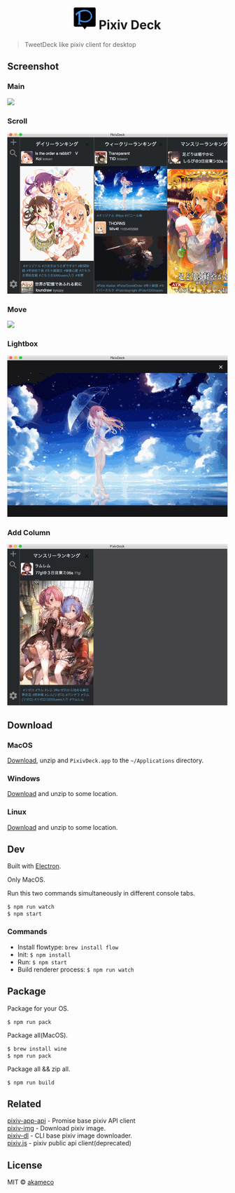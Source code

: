 <h1 align=center><img src="static/Icon.png" width=50/> Pixiv Deck</h1>


> TweetDeck like pixiv client for desktop


## Screenshot

### Main

<img src="media/main.png"/>

### Scroll

<img src="media/scroll.gif"/>

### Move

<img src="media/move.gif"/>

### Lightbox

<img src="media/lightbox.gif"/>

### Add Column

<img src="media/add.gif"/>

## Download

### MacOS
[Download](https://github.com/akameco/PixivDeck/releases), unzip and `PixivDeck.app` to the `~/Applications` directory.


### Windows
[Download](https://github.com/akameco/PixivDeck/releases) and unzip to some location.


### Linux
[Download](https://github.com/akameco/PixivDeck/releases) and unzip to some location.


## Dev
Built with [Electron](http://electron.atom.io/).

Only MacOS.

Run this two commands simultaneously in different console tabs.

```
$ npm run watch
$ npm start
```

### Commands

- Install flowtype: `brew install flow`
- Init: `$ npm install`
- Run: `$ npm start`
- Build renderer process: `$ npm run watch`


## Package
Package for your OS.

```
$ npm run pack
```

Package all(MacOS).

```
$ brew install wine
$ npm run pack
```

Package all && zip all.

```
$ npm run build
```


## Related

[pixiv-app-api](https://github.com/akameco/pixiv-app-api) - Promise base pixiv API client <br>
[pixiv-img](https://github.com/akameco/pixiv-img) - Download pixiv image. <br>
[pixiv-dl](https://github.com/akameco/pixiv-dl) - CLI base pixiv image downloader. <br>
[pixiv.js](https://github.com/akameco/pixiv) - pixiv public api client(deprecated) <br>

## License

MIT © [akameco](http://akameco.github.io)

